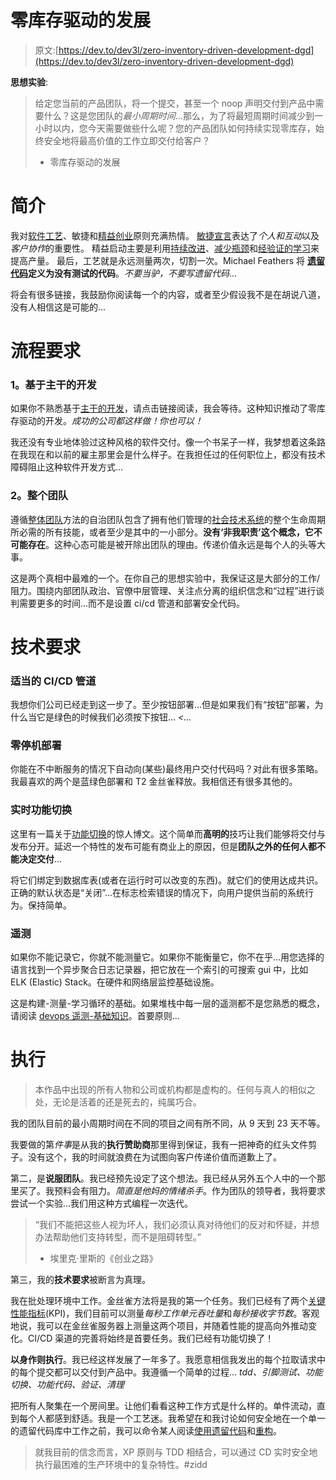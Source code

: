# 零库存驱动的发展

> 原文:[https://dev.to/dev3l/zero-inventory-driven-development-dgd](https://dev.to/dev3l/zero-inventory-driven-development-dgd)

**思想实验**:

> 给定您当前的产品团队，将一个提交，甚至一个 noop 声明交付到产品中需要什么？这是您团队的*最小周期时间*...那么，为了将最短周期时间减少到一小时以内，您今天需要做些什么呢？您的产品团队如何持续实现零库存，始终安全地将最高价值的工作立即交付给客户？
> 
> *   零库存驱动的发展

# [](#introduction)简介

我对[软件工艺](http://manifesto.softwarecraftsmanship.org/)、敏捷和[精益创业](http://www.thestartupway.com/)原则充满热情。
[敏捷宣言](http://agilemanifesto.org/)表达了*个人和互动*以及*客户协作*的重要性。
精益启动主要是利用[持续改进](https://en.wikipedia.org/wiki/Kaizen)、[减少瓶颈](https://leankit.com/learn/kanban/lean-flow-metrics/)和[经验证的学习](https://en.wikipedia.org/wiki/Validated_learning)来提高产量。
最后，工艺就是永远测量两次，切割一次。Michael Feathers 将 **[遗留代码](https://en.wikipedia.org/wiki/Legacy_code)定义为没有测试的代码**。*不要当驴，不要写遗留代码*...

将会有很多链接，我鼓励你阅读每一个的内容，或者至少假设我不是在胡说八道，没有人相信这是可能的...

# [](#process-requirements)流程要求

### [](#1-trunk-based-development)1。基于主干的开发

如果你不熟悉基于[主干的开发](https://trunkbaseddevelopment.com/)，请点击链接阅读，我会等待。这种知识推动了零库存驱动的开发。*成功的公司都这样做！你也可以！*

我还没有专业地体验过这种风格的软件交付。像一个书呆子一样，我梦想着这条路在我现在和以前的雇主那里会是什么样子。在我担任过的任何职位上，都没有技术障碍阻止这种软件开发方式...

### [](#2-whole-team)2。整个团队

遵循[整体团队](http://istqbexamcertification.com/what-is-whole-team-approach-in-agile-methodology/)方法的自治团队包含了拥有他们管理的[社会技术系统](https://medium.com/@johnpcutler/the-product-system-a5bbd83424a6)的整个生命周期所必需的所有技能，或者至少是其中的一小部分。**没有‘非我职责’这个概念，它不可能存在**。这种心态可能是被开除出团队的理由。传递价值永远是每个人的头等大事。

这是两个真相中最难的一个。在你自己的思想实验中，我保证这是大部分的工作/阻力。围绕内部团队政治、官僚中层管理、关注点分离的组织信念和“过程”进行谈判需要更多的时间...而不是设置 ci/cd 管道和部署安全代码。

# [](#technical-requirements)技术要求

### [](#proper-cicd-pipeline)适当的 CI/CD 管道

我想你们公司已经走到这一步了。至少按钮部署...但是如果我们有“按钮”部署，为什么当它是绿色的时候我们必须按下按钮... *<...*

### [](#zero-downtime-deployments)零停机部署

你能在不中断服务的情况下自动向(某些)最终用户交付代码吗？对此有很多策略。我最喜欢的两个是蓝绿色部署和 T2 金丝雀释放。我相信还有很多其他的。

### [](#realtime-feature-toggles)实时功能切换

这里有一篇关于[功能切换](https://martinfowler.com/articles/feature-toggles.html)的惊人博文。这个简单而**高明的**技巧让我们能够将交付与发布分开。延迟一个特性的发布可能有商业上的原因，但是**团队之外的任何人都不能决定交付**...

将它们绑定到数据库表(或者在运行时可以改变的东西)。就它们的使用达成共识。正确的默认状态是“关闭”...在标志检索错误的情况下，向用户提供当前的系统行为。保持简单。

### [](#telemetry)遥测

如果你不能记录它，你就不能测量它。如果你不能衡量它，你不在乎...用您选择的语言找到一个异步聚合日志记录器，把它放在一个索引的可搜索 gui 中，比如 ELK (Elastic) Stack。在硬件和网络层监控基础设施。

这是构建-测量-学习循环的基础。如果堆栈中每一层的遥测都不是您熟悉的概念，请阅读 [devops 遥测-基础知识](https://www.sumologic.com/devops/devops-telemetry-feedback/telemetry-basics/)。首要原则...

# [](#execution)执行

> 本作品中出现的所有人物和公司或机构都是虚构的。任何与真人的相似之处，无论是活着的还是死去的，纯属巧合。

我的团队目前的最小周期时间在不同的项目之间有所不同，从 9 天到 23 天不等。

我要做的第*件事*是从我的**执行赞助商**那里得到保证，我有一把神奇的红头文件剪子。没有这个，我的时间就浪费在为试图向客户传递价值而道歉上了。

第二，是**说服团队**。我已经预先设定了这个想法。我已经从另外五个人中的一个那里买了。我预料会有阻力。*简直是他妈的情绪杀手*。作为团队的领导者，我将要求尝试一个实验...我们用这种方式编程一次迭代。

> “我们不能把这些人视为坏人，我们必须认真对待他们的反对和怀疑，并想办法帮助他们支持转型，而不是阻碍转型。”
> 
> *   埃里克·里斯的《创业之路》

第三，我的**技术要求**被断言为真理。

我在批处理环境中工作。金丝雀方法将是我的第一个任务。我们已经有了两个[关键性能指标](http://andrewchen.co/know-the-difference-between-data-informed-and-versus-data-driven/)(KPI)，我们目前可以测量*每秒工作单元吞吐量*和*每秒接收字节数*。客观地说，我可以在金丝雀服务器上测量这两个项目，并随着性能的提高向外推动变化。CI/CD 渠道的完善将始终是首要任务。我们已经有功能切换了！

**以身作则执行**。我已经这样发展了一年多了。我愿意相信我发出的每个拉取请求中的每个提交都可以交付到产品中。我遵循一个简单的过程... *tdd、引脚测试、功能切换、功能代码、验证、清理*

把所有人聚集在一个房间里。让他们看看这种工作方式是什么样的。单件流动，直到每个人都感到舒适。我是一个工艺迷。我希望在和我讨论如何安全地在一个单一的遗留代码库中工作之前，我可以命令某人阅读[使用遗留代码](https://www.amazon.com/Working-Effectively-Legacy-Michael-Feathers/dp/0131177052)和[重构](https://martinfowler.com/books/refactoring.html)。

> 就我目前的信念而言，XP 原则与 TDD 相结合，可以通过 CD 实时安全地执行最困难的生产环境中的复杂特性。#zidd